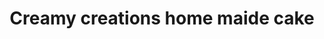 ---
title: "Creamy creations home maide cake"
url: /kollam/creamy-creations-home-maide-cake/
shop: bakery
---